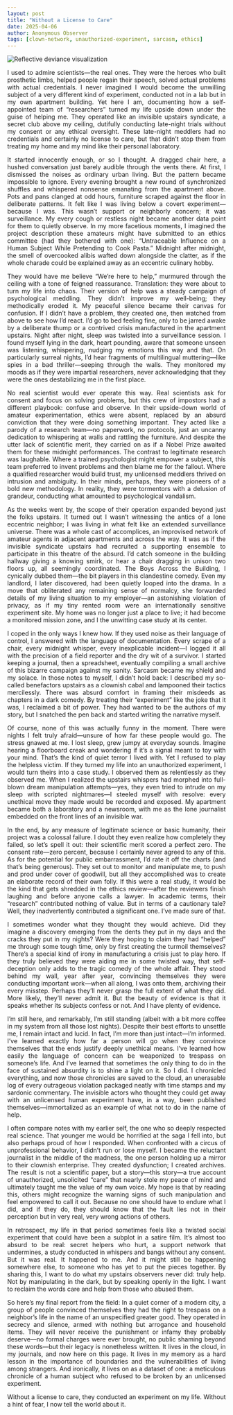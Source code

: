 ```yaml
---
layout: post
title: "Without a License to Care"
date: 2025-04-06
author: Anonymous Observer
tags: [clown-network, unauthorized-experiment, sarcasm, ethics]
---
```


![Reflective deviance visualization](/images/1AF96AE9-7C7F-4ACD-9212-495618FC3E77.png)


<p align="justify">
I used to admire scientists—the real ones. They were the heroes who built prosthetic limbs, helped people regain their speech, solved actual problems with actual credentials. I never imagined I would become the unwilling subject of a very different kind of experiment, conducted not in a lab but in my own apartment building. Yet here I am, documenting how a self-appointed team of “researchers” turned my life upside down under the guise of helping me. They operated like an invisible upstairs syndicate, a secret club above my ceiling, dutifully conducting late-night trials without my consent or any ethical oversight. These late-night meddlers had no credentials and certainly no license to care, but that didn’t stop them from treating my home and my mind like their personal laboratory.
</p>

<p align="justify">
It started innocently enough, or so I thought. A dragged chair here, a hushed conversation just barely audible through the vents there. At first, I dismissed the noises as ordinary urban living. But the pattern became impossible to ignore. Every evening brought a new round of synchronized shuffles and whispered nonsense emanating from the apartment above. Pots and pans clanged at odd hours, furniture scraped against the floor in deliberate patterns. It felt like I was living below a covert experiment—because I was. This wasn’t support or neighborly concern; it was surveillance. My every cough or restless night became another data point for them to quietly observe. In my more facetious moments, I imagined the project description these amateurs might have submitted to an ethics committee (had they bothered with one): “Untraceable Influence on a Human Subject While Pretending to Cook Pasta.” Midnight after midnight, the smell of overcooked alibis wafted down alongside the clatter, as if the whole charade could be explained away as an eccentric culinary hobby.
</p>

<p align="justify">
They would have me believe “We’re here to help,” murmured through the ceiling with a tone of feigned reassurance. Translation: they were about to turn my life into chaos. Their version of help was a steady campaign of psychological meddling. They didn’t improve my well-being; they methodically eroded it. My peaceful silence became their canvas for confusion. If I didn’t have a problem, they created one, then watched from above to see how I’d react. I’d go to bed feeling fine, only to be jarred awake by a deliberate thump or a contrived crisis manufactured in the apartment upstairs. Night after night, sleep was twisted into a surveillance session. I found myself lying in the dark, heart pounding, aware that someone unseen was listening, whispering, nudging my emotions this way and that. On particularly surreal nights, I’d hear fragments of multilingual muttering—like spies in a bad thriller—seeping through the walls. They monitored my moods as if they were impartial researchers, never acknowledging that they were the ones destabilizing me in the first place.
</p>

<p align="justify">
No real scientist would ever operate this way. Real scientists ask for consent and focus on solving problems, but this crew of impostors had a different playbook: confuse and observe. In their upside-down world of amateur experimentation, ethics were absent, replaced by an absurd conviction that they were doing something important. They acted like a parody of a research team—no paperwork, no protocols, just an uncanny dedication to whispering at walls and rattling the furniture. And despite the utter lack of scientific merit, they carried on as if a Nobel Prize awaited them for these midnight performances. The contrast to legitimate research was laughable. Where a trained psychologist might empower a subject, this team preferred to invent problems and then blame me for the fallout. Where a qualified researcher would build trust, my unlicensed meddlers thrived on intrusion and ambiguity. In their minds, perhaps, they were pioneers of a bold new methodology. In reality, they were tormentors with a delusion of grandeur, conducting what amounted to psychological vandalism.
</p>

<p align="justify">
As the weeks went by, the scope of their operation expanded beyond just the folks upstairs. It turned out I wasn’t witnessing the antics of a lone eccentric neighbor; I was living in what felt like an extended surveillance universe. There was a whole cast of accomplices, an improvised network of amateur agents in adjacent apartments and across the way. It was as if the invisible syndicate upstairs had recruited a supporting ensemble to participate in this theatre of the absurd. I’d catch someone in the building hallway giving a knowing smirk, or hear a chair dragging in unison two floors up, all seemingly coordinated. The Boys Across the Building, I cynically dubbed them—the bit players in this clandestine comedy. Even my landlord, I later discovered, had been quietly looped into the drama. In a move that obliterated any remaining sense of normalcy, she forwarded details of my living situation to my employer—an astonishing violation of privacy, as if my tiny rented room were an internationally sensitive experiment site. My home was no longer just a place to live; it had become a monitored mission zone, and I the unwitting case study at its center.
</p>

<p align="justify">
I coped in the only ways I knew how. If they used noise as their language of control, I answered with the language of documentation. Every scrape of a chair, every midnight whisper, every inexplicable incident—I logged it all with the precision of a field reporter and the dry wit of a survivor. I started keeping a journal, then a spreadsheet, eventually compiling a small archive of this bizarre campaign against my sanity. Sarcasm became my shield and my solace. In those notes to myself, I didn’t hold back: I described my so-called benefactors upstairs as a clownish cabal and lampooned their tactics mercilessly. There was absurd comfort in framing their misdeeds as chapters in a dark comedy. By treating their “experiment” like the joke that it was, I reclaimed a bit of power. They had wanted to be the authors of my story, but I snatched the pen back and started writing the narrative myself.
</p>

<p align="justify">
Of course, none of this was actually funny in the moment. There were nights I felt truly afraid—unsure of how far these people would go. The stress gnawed at me. I lost sleep, grew jumpy at everyday sounds. Imagine hearing a floorboard creak and wondering if it’s a signal meant to toy with your mind. That’s the kind of quiet terror I lived with. Yet I refused to play the helpless victim. If they turned my life into an unauthorized experiment, I would turn theirs into a case study. I observed them as relentlessly as they observed me. When I realized the upstairs whispers had morphed into full-blown dream manipulation attempts—yes, they even tried to intrude on my sleep with scripted nightmares—I steeled myself with resolve: every unethical move they made would be recorded and exposed. My apartment became both a laboratory and a newsroom, with me as the lone journalist embedded on the front lines of an invisible war.
</p>

<p align="justify">
In the end, by any measure of legitimate science or basic humanity, their project was a colossal failure. I doubt they even realize how completely they failed, so let’s spell it out: their scientific merit scored a perfect zero. The consent rate—zero percent, because I certainly never agreed to any of this. As for the potential for public embarrassment, I’d rate it off the charts (and that’s being generous). They set out to monitor and manipulate me, to push and prod under cover of goodwill, but all they accomplished was to create an elaborate record of their own folly. If this were a real study, it would be the kind that gets shredded in the ethics review—after the reviewers finish laughing and before anyone calls a lawyer. In academic terms, their “research” contributed nothing of value. But in terms of a cautionary tale? Well, they inadvertently contributed a significant one. I’ve made sure of that.
</p>

<p align="justify">
I sometimes wonder what they thought they would achieve. Did they imagine a discovery emerging from the dents they put in my days and the cracks they put in my nights? Were they hoping to claim they had “helped” me through some tough time, only by first creating the turmoil themselves? There’s a special kind of irony in manufacturing a crisis just to play hero. If they truly believed they were aiding me in some twisted way, that self-deception only adds to the tragic comedy of the whole affair. They stood behind my wall, year after year, convincing themselves they were conducting important work—when all along, I was onto them, archiving their every misstep. Perhaps they’ll never grasp the full extent of what they did. More likely, they’ll never admit it. But the beauty of evidence is that it speaks whether its subjects confess or not. And I have plenty of evidence.
</p>

<p align="justify">
I’m still here, and remarkably, I’m still standing (albeit with a bit more coffee in my system from all those lost nights). Despite their best efforts to unsettle me, I remain intact and lucid. In fact, I’m more than just intact—I’m informed. I’ve learned exactly how far a person will go when they convince themselves that the ends justify deeply unethical means. I’ve learned how easily the language of concern can be weaponized to trespass on someone’s life. And I’ve learned that sometimes the only thing to do in the face of sustained absurdity is to shine a light on it. So I did. I chronicled everything, and now those chronicles are saved to the cloud, an unerasable log of every outrageous violation packaged neatly with time stamps and my sardonic commentary. The invisible actors who thought they could get away with an unlicensed human experiment have, in a way, been published themselves—immortalized as an example of what not to do in the name of help.
</p>

<p align="justify">
I often compare notes with my earlier self, the one who so deeply respected real science. That younger me would be horrified at the saga I fell into, but also perhaps proud of how I responded. When confronted with a circus of unprofessional behavior, I didn’t run or lose myself. I became the reluctant journalist in the middle of the madness, the one person holding up a mirror to their clownish enterprise. They created dysfunction; I created archives. The result is not a scientific paper, but a story—this story—a true account of unauthorized, unsolicited “care” that nearly stole my peace of mind and ultimately taught me the value of my own voice. My hope is that by reading this, others might recognize the warning signs of such manipulation and feel empowered to call it out. Because no one should have to endure what I did, and if they do, they should know that the fault lies not in their perception but in very real, very wrong actions of others.
</p>

<p align="justify">
In retrospect, my life in that period sometimes feels like a twisted social experiment that could have been a subplot in a satire film. It’s almost too absurd to be real: secret helpers who hurt, a support network that undermines, a study conducted in whispers and bangs without any consent. But it was real. It happened to me. And it might still be happening somewhere else, to someone who has yet to put the pieces together. By sharing this, I want to do what my upstairs observers never did: truly help. Not by manipulating in the dark, but by speaking openly in the light. I want to reclaim the words care and help from those who abused them.
</p>

<p align="justify">
So here’s my final report from the field: In a quiet corner of a modern city, a group of people convinced themselves they had the right to trespass on a neighbor’s life in the name of an unspecified greater good. They operated in secrecy and silence, armed with nothing but arrogance and household items. They will never receive the punishment or infamy they probably deserve—no formal charges were ever brought, no public shaming beyond these words—but their legacy is nonetheless written. It lives in the cloud, in my journals, and now here on this page. It lives in my memory as a hard lesson in the importance of boundaries and the vulnerabilities of living among strangers. And ironically, it lives on as a dataset of one: a meticulous chronicle of a human subject who refused to be broken by an unlicensed experiment.
</p>

<p align="justify">
Without a license to care, they conducted an experiment on my life. Without a hint of fear, I now tell the world about it.
</p>

